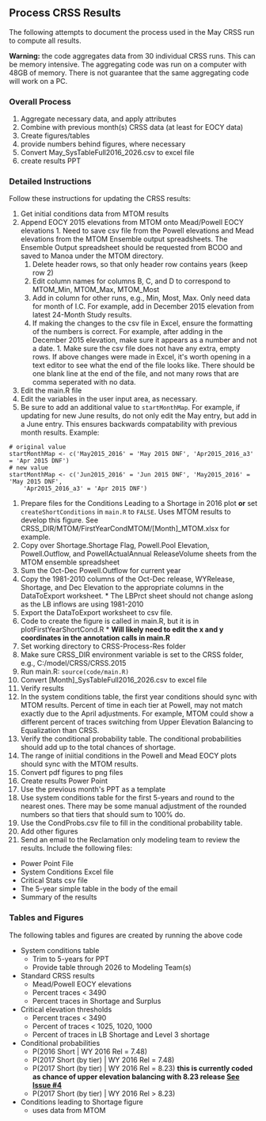 ## Process CRSS Results

The following attempts to document the process used in the May CRSS run to compute all 
results. 

**Warning:** the code aggregates data from 30 individual CRSS runs. This can be memory intensive.
The aggregating code was run on a computer with 48GB of memory. There is not guarantee 
that the same aggregating code will work on a PC. 

### Overall Process  

1. Aggregate necessary data, and apply attributes
1. Combine with previous month(s) CRSS data (at least for EOCY data)
1. Create figures/tables
  1. provide numbers behind figures, where necessary 
1. Convert May_SysTableFull2016_2026.csv to excel file
1. create results PPT

### Detailed Instructions

Follow these instructions for updating the CRSS results:

1. Get initial conditions data from MTOM results
  1. Append EOCY 2015 elevations from MTOM onto Mead/Powell EOCY elevations
    1. Need to save csv file from the Powell elevations and Mead elevations from the MTOM Ensemble output spreadsheets. The Ensemble Output spreadsheet should be requested from BCOO and saved to Manoa under the MTOM directory.
      1. Delete header rows, so that only header row contains years (keep row 2)
      1. Edit column names for columns B, C, and D to correspond to MTOM_Min, MTOM_Max, MTOM_Most
      1. Add in column for other runs, e.g., Min, Most, Max. Only need data for month of I.C. For example, add in December 2015 elevation from latest 24-Month Study results.
      1. If making the changes to the csv file in Excel, ensure the formatting of the numbers is correct. For example, after adding in the December 2015 elevation, make sure it appears as a number and not a date.
    1. Make sure the csv file does not have any extra, empty rows. If above changes were made in Excel, it's worth opening in a text editor to see what the end of the file looks like. There should be one blank line at the end of the file, and not many rows that are comma seperated with no data.
1. Edit the main.R file
  1. Edit the variables in the user input area, as necessary.
  1. Be sure to add an additional value to `startMonthMap`. For example, if updating for new June results, do not only edit the May entry, but add in a June entry. This ensures backwards compatability with previous month results. Example:
  ```
  # original value
  startMonthMap <- c('May2015_2016' = 'May 2015 DNF', 'Apr2015_2016_a3' = 'Apr 2015 DNF')
  # new value
  startMonthMap <- c('Jun2015_2016' = 'Jun 2015 DNF', 'May2015_2016' = 'May 2015 DNF', 
	  'Apr2015_2016_a3' = 'Apr 2015 DNF')
  ```
1. Prepare files for the Conditions Leading to a Shortage in 2016 plot **or** set `createShortConditions` in `main.R` to `FALSE`. Uses MTOM results to develop this figure. See CRSS_DIR/MTOM/FirstYearCondMTOM/[Month]_MTOM.xlsx for example.
  1. Copy over Shortage.Shortage Flag, Powell.Pool Elevation, Powell.Outflow, and PowellActualAnnual ReleaseVolume sheets from the MTOM ensemble spreadsheet
  1. Sum the Oct-Dec Powell.Outflow for current year
  1. Copy the 1981-2010 columns of the Oct-Dec release, WYRelease, Shortage, and Dec Elevation to the appropriate columns in the DataToExport worksheet.
    * The LBPrct sheet should not change aslong as the LB inflows are using 1981-2010
  1. Export the DataToExport worksheet to csv file.
  1. Code to create the figure is called in main.R, but it is in plotFirstYearShortCond.R
    * **Will likely need to edit the x and y coordinates in the annotation calls in main.R**
1. Set working directory to CRSS-Process-Res folder
1. Make sure CRSS_DIR environment variable is set to the CRSS folder, e.g., C:/model/CRSS/CRSS.2015
1. Run main.R: `source(code/main.R)`
1. Convert [Month]_SysTableFull2016_2026.csv to excel file
1. Verify results
  1. In the system conditions table, the first year conditions should sync with MTOM results. Percent of time in each tier at Powell, may not match exactly due to the April adjustments. For example, MTOM could show a different percent of traces switching from Upper Elevation Balancing to Equalization than CRSS. 
  1. Verify the conditional probability table. The conditional probabilities should add up to the total chances of shortage.
  1. The range of iniitial conditions in the Powell and Mead EOCY plots should sync with the MTOM results.
1. Convert pdf figures to png files
1. Create results Power Point
  1. Use the previous month's PPT as a template
  1. Use system conditions table for the first 5-years and round to the nearest ones. There may be some manual adjustment of the rounded numbers so that tiers that should sum to 100% do.
  1. Use the CondProbs.csv file to fill in the conditional probability table.
  1. Add other figures
1. Send an email to the Reclamation only modeling team to review the results. Include the following files:
  * Power Point File
  * System Conditions Excel file
  * Critical Stats csv file
  * The 5-year simple table in the body of the email
  * Summary of the results

### Tables and Figures

The following tables and figures are created by running the above code
  
* System conditions table
  * Trim to 5-years for PPT
  * Provide table through 2026 to Modeling Team(s)
* Standard CRSS results
  * Mead/Powell EOCY elevations
  * Percent traces < 3490 
  * Percent traces in Shortage and Surplus
* Critical elevation thresholds
  * Percent traces < 3490 
  * Percent of traces < 1025, 1020, 1000
  * Percent of traces in LB Shortage and Level 3 shortage
* Conditional probabilities
  * P(2016 Short | WY 2016 Rel = 7.48)
  * P(2017 Short (by tier) | WY 2016 Rel = 7.48)
  * P(2017 Short (by tier) | WY 2016 Rel = 8.23) **this is currently coded as chance of upper 
    elevation balancing with 8.23 release [See Issue #4](https://github.com/rabutler/Process-CRSS-Res/issues/4)**
  * P(2017 Short (by tier) | WY 2016 Rel > 8.23)
* Conditions leading to Shortage figure
  * uses data from MTOM
	